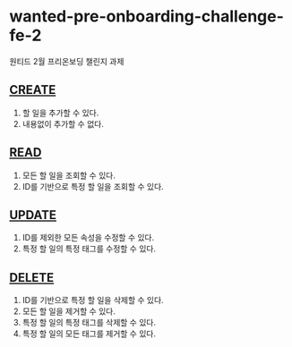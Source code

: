 # wanted-pre-onboarding-challenge-fe-2

원티드 2월 프리온보딩 챌린지 과제

## [CREATE](global.html#create)

1. 할 일을 추가할 수 있다.
2. 내용없이 추가할 수 없다.

## [READ](global.html#read)

1. 모든 할 일을 조회할 수 있다.
2. ID를 기반으로 특정 할 일을 조회할 수 있다.

## [UPDATE](global.html#update)

1. ID를 제외한 모든 속성을 수정할 수 있다.
2. 특정 할 일의 특정 태그를 수정할 수 있다.

## [DELETE](global.html#delete)

1. ID를 기반으로 특정 할 일을 삭제할 수 있다.
2. 모든 할 일을 제거할 수 있다.
3. 특정 할 일의 특정 태그를 삭제할 수 있다.
4. 특정 할 일의 모든 태그를 제거할 수 있다.
